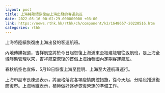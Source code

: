 ```yaml
---
layout: post
title: 上海將陸續恢復由上海出發的客運航班
date: 2022-05-16 00:02:29.000000000 +08:00
link: https://news.rthk.hk/rthk/ch/component/k2/1648657-20220516.htm
categories: rthk
---
```


上海將陸續恢復由上海出發的客運航班。

內地傳媒報道，吉祥航空將於今日起恢復上海浦東至福建龍岩往返航班，是上海全域靜態管理以來，吉祥航空恢復的首個上海始發國內定期客運航班。

春秋航空也宣佈，5月18日恢復上海至昆明、上海至大連航班運行。

上海市副市長陳通表示，將嚴格落實各項疫情防控措施，從今天起，分階段推進復商復市。上海地鐵表示，積極做好逐步恢復營運的準備工作。
